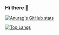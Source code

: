 ### Hi there 👋

[![Anurag's GitHub stats](https://github-readme-stats.vercel.app/api?username=happy2mylife)](https://github.com/anuraghazra/github-readme-stats)


[![Top Langs](https://github-readme-stats.vercel.app/api/top-langs/?username=happy2mylife)](https://github.com/anuraghazra/github-readme-stats)

<!--
**happy2mylife/happy2mylife** is a ✨ _special_ ✨ repository because its `README.md` (this file) appears on your GitHub profile.

Here are some ideas to get you started:

- 🔭 I’m currently working on ...
- 🌱 I’m currently learning ...
- 👯 I’m looking to collaborate on ...
- 🤔 I’m looking for help with ...
- 💬 Ask me about ...
- 📫 How to reach me: ...
- 😄 Pronouns: ...
- ⚡ Fun fact: ...
-->
